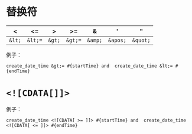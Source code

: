 # 替换符
<|<=|>|>=|&|'|"
-|-|-|-|-|-|-
```&lt;```|```&lt;=```|```&gt;```|```&gt;=```|```&amp;```|```&apos;```|```&quot;```

例子：
```
create_date_time &gt;= #{startTime} and  create_date_time &lt;= #{endTime}
```

# ```<![CDATA[]]>```
例子：
```
create_date_time <![CDATA[ >= ]]> #{startTime} and  create_date_time <![CDATA[ <= ]]> #{endTime}
```

